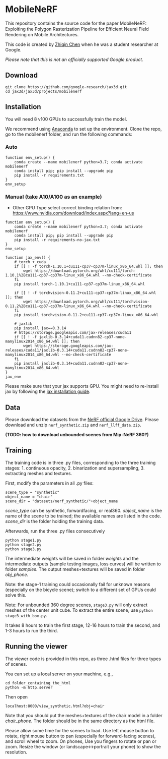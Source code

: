 # MobileNeRF

This repository contains the source code for the paper MobileNeRF: Exploiting the Polygon Rasterization Pipeline for Eﬀicient Neural Field Rendering on Mobile Architectures.

This code is created by [Zhiqin Chen](https://czq142857.github.io/) when he was a student researcher at Google.

*Please note that this is not an officially supported Google product.*


## Download

```
git clone https://github.com/google-research/jax3d.git
cd jax3d/jax3d/projects/mobilenerf
```


## Installation

You will need 8 v100 GPUs to successfully train the model.

We recommend using [Anaconda](https://www.anaconda.com/products/individual) to set up the environment. Clone the repo, go to the mobilenerf folder, and run the following commands:

### Auto

```
function env_setup() {
    conda create --name mobilenerf python=3.7; conda activate mobilenerf
    conda install pip; pip install --upgrade pip
    pip install -r requirements.txt
}
env_setup
```

### Manual (take A10/A100 as an example)
- Other GPU Type select correct binding relation from: https://www.nvidia.com/download/index.aspx?lang=en-us

```shell
function env_setup() {
    conda create --name mobilenerf python=3.7; conda activate mobilenerf
    conda install pip; pip install --upgrade pip
    pip install -r requirements-no-jax.txt
}
env_setup

function jax_env() {    
    # torch + cuda
    if [[ ! -f torch-1.10.1+cu111-cp37-cp37m-linux_x86_64.whl ]]; then
        wget https://download.pytorch.org/whl/cu111/torch-1.10.1%2Bcu111-cp37-cp37m-linux_x86_64.whl --no-check-certificate
    fi
    pip install torch-1.10.1+cu111-cp37-cp37m-linux_x86_64.whl

    if [[ ! -f torchvision-0.11.2+cu111-cp37-cp37m-linux_x86_64.whl ]]; then
        wget https://download.pytorch.org/whl/cu111/torchvision-0.11.2%2Bcu111-cp37-cp37m-linux_x86_64.whl --no-check-certificate
    fi
    pip install torchvision-0.11.2+cu111-cp37-cp37m-linux_x86_64.whl

    # jaxlib
    pip install jax==0.3.14
    # https://storage.googleapis.com/jax-releases/cuda11
    if [[ ! -f jaxlib-0.3.14+cuda11.cudnn82-cp37-none-manylinux2014_x86_64.whl ]]; then
        wget https://storage.googleapis.com/jax-releases/cuda11/jaxlib-0.3.14+cuda11.cudnn82-cp37-none-manylinux2014_x86_64.whl --no-check-certificate
    fi 
    pip install jaxlib-0.3.14+cuda11.cudnn82-cp37-none-manylinux2014_x86_64.whl 
}
jax_env
```

Please make sure that your jax supports GPU. You might need to re-install jax by following the [jax installation guide](https://github.com/google/jax#installation).


## Data

Please download the datasets from the [NeRF official Google Drive](https://drive.google.com/drive/folders/128yBriW1IG_3NJ5Rp7APSTZsJqdJdfc1).
Please download and unzip `nerf_synthetic.zip` and `nerf_llff_data.zip`.

**(TODO: how to download unbounded scenes from Mip-NeRF 360?)**

## Training

The training code is in three .py files, corresponding to the three training stages: 1. continuous opacity, 2. binarization and supersampling, 3. extracting meshes and textures.

First, modify the parameters in all .py files:
```
scene_type = "synthetic"
object_name = "chair"
scene_dir = "datasets/nerf_synthetic/"+object_name
```
*scene_type* can be synthetic, forwardfacing, or real360. *object_name* is the name of the scene to be trained; the available names are listed in the code. *scene_dir* is the folder holding the training data.

Afterwards, run the three .py files consecutively
```
python stage1.py
python stage2.py
python stage3.py
```
The intermediate weights will be saved in folder *weights* and the intermediate outputs (sample testing images, loss curves) will be written to folder *samples*. The output meshes+textures will be saved in folder *obj_phone*.

Note: the stage-1 training could occasionally fail for unknown reasons (especially on the bicycle scene); switch to a different set of GPUs could solve this.

Note: For unbounded 360 degree scenes, ```stage3.py``` will only extract meshes of the center unit cube. To extract the entire scene, use ```python stage3_with_box.py```.

It takes 8 hours to train the first stage, 12-16 hours to train the second, and 1-3 hours to run the third.

## Running the viewer

The viewer code is provided in this repo, as three .html files for three types of scenes.

You can set up a local server on your machine, e.g.,
```
cd folder_containing_the_html
python -m http.server
```
Then open
```
localhost:8000/view_synthetic.html?obj=chair
```
Note that you should put the meshes+textures of the chair model in a folder *chair_phone*. The folder should be in the same directory as the html file.

Please allow some time for the scenes to load. Use left mouse button to rotate, right mouse button to pan (especially for forward-facing scenes), and scroll wheel to zoom. On phones, Use you fingers to rotate or pan or zoom. Resize the window (or landscape<->portrait your phone) to show the resolution.
